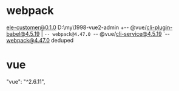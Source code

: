 # webpack

ele-customer@0.1.0 D:\my\1998-vue2-admin
+-- @vue/cli-plugin-babel@4.5.19
| `-- webpack@4.47.0
`-- @vue/cli-service@4.5.19
  `-- webpack@4.47.0  deduped

# vue
 "vue": "^2.6.11",